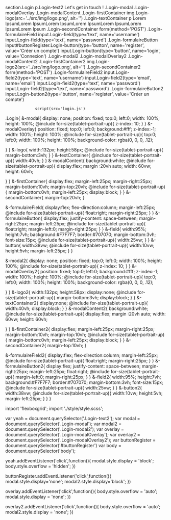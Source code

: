 section.Login
  p.Login-text2 Let's get in touch !
  .Login-modal
    .Login-modalOverlay
    .Login-modalContent
      .Login-firstContainer
        img.Login-logo(src='../src/img/logo.png', alt='')
        .Login-textContainer
          p Lorem IpsumLorem IpsumLorem IpsumLorem IpsumLorem IpsumLorem IpsumLorem Ipsum
      .Login-secondContainer
        form(method='POST')
          .Login-formulaireField
            input.Login-field(type='text', name='username')
            input.Login-field(type='text', name='password')
          .Login-formulaireButton
            input#buttonRegister.Login-button(type='button', name='register', value='Créer un compte')
            input.Login-button(type='button', name='login', value='Connexion')
  .Login-modal2
    .Login-modalOverlay2
    .Login-modalContent2
      .Login-firstContainer2
        img.Login-logo2(src='../src/img/logo.png', alt='')
      .Login-secondContainer2
        form(method='POST')
          .Login-formulaireField2
            input.Login-field2(type='text', name='username')
            input.Login-field2(type='email', name='email')
            input.Login-field2(type='text', name='password')
            input.Login-field2(type='text', name='password')
          .Login-formulaireButton2
            input.Login-button2(type='button', name='register', value='Créer un compte')
            
                 script(src='login.js')
                 
                 
                 






.Login{
  &-modal{
    display: none;
    position: fixed;
    top:0;
    left:0;
    width: 100%;
    height: 100%;
    @include for-size(tablet-portrait-up){
    z-index: 10;
  }
  }
  &-modalOverlay{
    position: fixed;
    top:0;
    left:0;
    background:#fff;
    z-index:-1;
    width: 100%;
    height: 100%;
    @include for-size(tablet-portrait-up){
    top:0;
    left:0;
    width: 100%;
    height: 100%;
    background-color: rgba(0, 0, 0, .12);

  }
  }
  &-logo{
    width:132px;
    height:58px;
    @include for-size(tablet-portrait-up){
    margin-bottom:3vh;
  }
  }
  &-textContainer{
    @include for-size(tablet-portrait-up){
    width:40vh;
  }
  }
  &-modalContent{
    background:white;
    @include for-size(tablet-portrait-up){
    display:flex;
    margin :20vh auto;
    width: 60vw;
    height: 60vh;

  }
  }
  &-firstContainer{
    display:flex;
    margin-left:25px;
    margin-right:25px;
    margin-bottom:10vh;
    margin-top:20vh;
    @include for-size(tablet-portrait-up){
    margin-bottom:0vh;
    margin-left:25px;
    display:block;
  }
  }
  &-secondContainer{
    margin-top:20vh;
  }

  &-formulaireField{
    display:flex;
    flex-direction:column;
    margin-left:25px;
    @include for-size(tablet-portrait-up){
    float:right;
    margin-right:25px;
  }
  }
  &-formulaireButton{
    display:flex;
    justify-content: space-between;
    margin-right:25px;
    margin-left:25px;
    @include for-size(tablet-portrait-up){
    float:right;
    margin-left:0;
    margin-right:25px;
  }
}
  &-field{
    width:95%;
    height:7vh;
    background:#F7F7F7;
    border:#707070;
    margin-bottom:3vh;
    font-size:15px;
    @include for-size(tablet-portrait-up){
    width:25vw;
  }
  }
  &-button{
    width:38vw;
    @include for-size(tablet-portrait-up){
    width:10vw;
    height:5vh;
    margin-left:25px;
  }
  }





  &-modal2{
    display: none;
    position: fixed;
    top:0;
    left:0;
    width: 100%;
    height: 100%;
    @include for-size(tablet-portrait-up){
    z-index: 10;
  }
  }
  &-modalOverlay2{
    position: fixed;
    top:0;
    left:0;
    background:#fff;
    z-index:-1;
    width: 100%;
    height: 100%;
    @include for-size(tablet-portrait-up){
    top:0;
    left:0;
    width: 100%;
    height: 100%;
    background-color: rgba(0, 0, 0, .12);

  }
  }
  &-logo2{
    width:132px;
    height:58px;
    display:none;
    @include for-size(tablet-portrait-up){
    margin-bottom:3vh;
    display:block;
  }
  }
  &-textContainer2{
    display:none;
    @include for-size(tablet-portrait-up){
    width:40vh;
    display:block;
  }
  }
  &-modalContent2{
    background:white;
    @include for-size(tablet-portrait-up){
    display:flex;
    margin :20vh auto;
    width: 60vw;
    height: 60vh;

  }
  }
  &-firstContainer2{
    display:flex;
    margin-left:25px;
    margin-right:25px;
    margin-bottom:10vh;
    margin-top:10vh;
    @include for-size(tablet-portrait-up){
    margin-bottom:0vh;
    margin-left:25px;
    display:block;
  }
  }
  &-secondContainer2{
    margin-top:10vh;
  }

  &-formulaireField2{
    display:flex;
    flex-direction:column;
    margin-left:25px;
    @include for-size(tablet-portrait-up){
    float:right;
    margin-right:25px;
  }
  }
  &-formulaireButton2{
    display:flex;
    justify-content: space-between;
    margin-right:25px;
    margin-left:25px;
    float:right;
    @include for-size(tablet-portrait-up){
    margin-left:0;
    margin-right:25px;
  }
}
  &-field2{
    width:95%;
    height:7vh;
    background:#F7F7F7;
    border:#707070;
    margin-bottom:3vh;
    font-size:15px;
    @include for-size(tablet-portrait-up){
    width:25vw;
  }
  }
  &-button2{
    width:38vw;
    @include for-size(tablet-portrait-up){
    width:10vw;
    height:5vh;
    margin-left:25px;
  }
  }
}












import 'flexboxgrid';
import './style/style.scss';

var yeah = document.querySelector('.Login-text2');
var modal = document.querySelector('.Login-modal');
var modal2 = document.querySelector('.Login-modal2');
var overlay = document.querySelector('.Login-modalOverlay');
var overlay2 = document.querySelector('.Login-modalOverlay2');
var buttonRegister = document.querySelector('#buttonRegister')
var body = document.querySelector('body');

yeah.addEventListener('click',function(){
  modal.style.display = 'block';
  body.style.overflow = 'hidden';
})

buttonRegister.addEventListener('click',function(){
  modal.style.display='none';
  modal2.style.display='block';
})

overlay.addEventListener('click',function(){
  body.style.overflow = 'auto';
  modal.style.display = 'none';
})

overlay2.addEventListener('click',function(){
  body.style.overflow = 'auto';
  modal2.style.display = 'none';
})